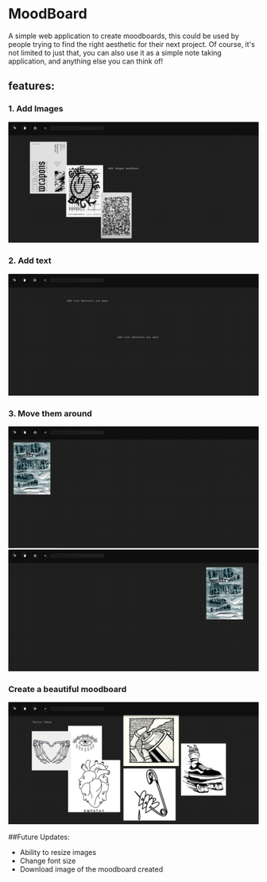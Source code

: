 # MoodBoard
A simple web application to create moodboards, this could be used by people trying to find the right aesthetic for their next project.
Of course, it's not limited to just that, you can also use it as a simple note taking application, and anything else you can think of!

## features:

### 1. Add Images 

![Add images](https://github.com/adikoch17/MoodBoard/blob/main/images/readme%20images/3.png)


### 2. Add text 


![move text around](https://github.com/adikoch17/MoodBoard/blob/main/images/readme%20images/2.png)


### 3. Move them around
![](https://github.com/adikoch17/MoodBoard/blob/main/images/readme%20images/move1.png)
![](https://github.com/adikoch17/MoodBoard/blob/main/images/readme%20images/move2.png)


### Create a beautiful moodboard

![](https://github.com/adikoch17/MoodBoard/blob/main/images/readme%20images/1.png)


##Future Updates:
- Ability to resize images
- Change font size
- Download image of the moodboard created
